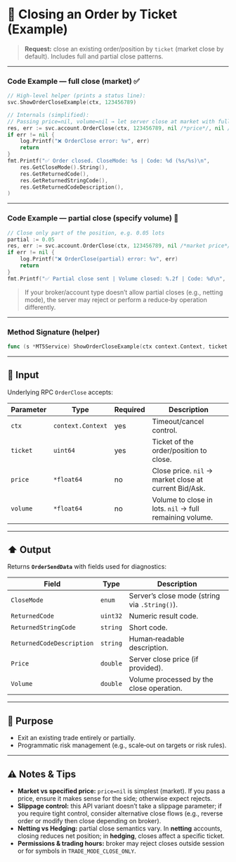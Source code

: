 # 🔐 Closing an Order by Ticket (Example)

> **Request:** close an existing order/position by `ticket` (market close by default). Includes full and partial close patterns.

---

### Code Example — full close (market) ✅

```go
// High-level helper (prints a status line):
svc.ShowOrderCloseExample(ctx, 123456789)

// Internals (simplified):
// Passing price=nil, volume=nil → let server close at market with full remaining volume.
res, err := svc.account.OrderClose(ctx, 123456789, nil /*price*/, nil /*volume*/)
if err != nil {
    log.Printf("❌ OrderClose error: %v", err)
    return
}
fmt.Printf("✅ Order closed. CloseMode: %s | Code: %d (%s/%s)\n",
    res.GetCloseMode().String(),
    res.GetReturnedCode(),
    res.GetReturnedStringCode(),
    res.GetReturnedCodeDescription(),
)
```

---

### Code Example — partial close (specify volume) 🧩

```go
// Close only part of the position, e.g. 0.05 lots
partial := 0.05
res, err := svc.account.OrderClose(ctx, 123456789, nil /*market price*/, &partial)
if err != nil {
    log.Printf("❌ OrderClose(partial) error: %v", err)
    return
}
fmt.Printf("✅ Partial close sent | Volume closed: %.2f | Code: %d\n", partial, res.GetReturnedCode())
```

> If your broker/account type doesn’t allow partial closes (e.g., netting mode), the server may reject or perform a reduce‑by operation differently.

---

### Method Signature (helper)

```go
func (s *MT5Service) ShowOrderCloseExample(ctx context.Context, ticket uint64)
```

---

## 🔽 Input

Underlying RPC `OrderClose` accepts:

| Parameter | Type              | Required | Description                                             |
| --------- | ----------------- | -------- | ------------------------------------------------------- |
| `ctx`     | `context.Context` | yes      | Timeout/cancel control.                                 |
| `ticket`  | `uint64`          | yes      | Ticket of the order/position to close.                  |
| `price`   | `*float64`        | no       | Close price. `nil` → market close at current Bid/Ask.   |
| `volume`  | `*float64`        | no       | Volume to close in lots. `nil` → full remaining volume. |

---

## ⬆️ Output

Returns **`OrderSendData`** with fields used for diagnostics:

| Field                     | Type     | Description                                   |
| ------------------------- | -------- | --------------------------------------------- |
| `CloseMode`               | `enum`   | Server’s close mode (string via `.String()`). |
| `ReturnedCode`            | `uint32` | Numeric result code.                          |
| `ReturnedStringCode`      | `string` | Short code.                                   |
| `ReturnedCodeDescription` | `string` | Human‑readable description.                   |
| `Price`                   | `double` | Server close price (if provided).             |
| `Volume`                  | `double` | Volume processed by the close operation.      |

---

## 🎯 Purpose

* Exit an existing trade entirely or partially.
* Programmatic risk management (e.g., scale‑out on targets or risk rules).

---

## ⚠️ Notes & Tips

* **Market vs specified price:** `price=nil` is simplest (market). If you pass a price, ensure it makes sense for the side; otherwise expect rejects.
* **Slippage control:** this API variant doesn’t take a slippage parameter; if you require tight control, consider alternative close flows (e.g., reverse order or modify then close depending on broker).
* **Netting vs Hedging:** partial close semantics vary. In **netting** accounts, closing reduces net position; in **hedging**, closes affect a specific ticket.
* **Permissions & trading hours:** broker may reject closes outside session or for symbols in `TRADE_MODE_CLOSE_ONLY`.
